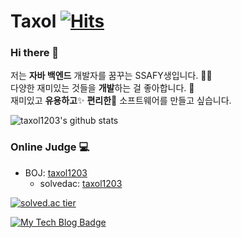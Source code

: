 # Taxol&nbsp;[![Hits](https://hits.seeyoufarm.com/api/count/incr/badge.svg?url=https%3A%2F%2Fgithub.com%2Ftaxol1203&count_bg=%2379C83D&title_bg=%23555555&icon=&icon_color=%23E7E7E7&title=hits&edge_flat=false)](https://hits.seeyoufarm.com)

### Hi there 👋
<p>
    저는 <b>자바 백엔드</b> 개발자를 꿈꾸는 SSAFY생입니다. 👨‍💻 <br>
    다양한 재미있는 것들을 <b>개발</b>하는 걸 좋아합니다. 🎁 <br>
    재미있고 <b>유용하고</b>✨ <b>편리한</b>🎉 소프트웨어를 만들고 싶습니다. 
</p>

![taxol1203's github stats](https://github-readme-stats.vercel.app/api?username=taxol1203&show_icons=true)
<!--
[![taxol1203's github stats](https://github-readme-stats.vercel.app/api/top-langs/?username=taxol1203&show_icons=true&hide_border=true&title_color=004386&icon_color=004386&layout=compact)](https://github.com/taxol1203)
-->
### Online Judge 💻

* BOJ: [taxol1203](http://icpc.me/taxol1203)
  * solvedac: [taxol1203](https://solved.ac/profile/taxol1203)
  
[![solved.ac tier](http://mazassumnida.wtf/api/generate_badge?boj=taxol1203)](https://solved.ac/taxol1203)

<!--
### Project ⚡

* Development Diary Blog([blog](https://kinetic27.github.io))
* [Unknown to Wellknown](https://github.com/justiceHui/Unknown-To-Wellknown): Advanced Algorithm Introduction
* [814Solver](https://github.com/kimjg1119/814Solver): [BOJ 18789 814-2](https://www.acmicpc.net/problem/18789) solver using Genetic Algorithm
-->

<!--
### Contacts 📫

* Github Repo Issue
* Twitter DM: @dev_kinetic
* Email: aheui@kakao.com
-->

[![My Tech Blog Badge](http://img.shields.io/badge/-My%20Tech%20blog-black?style=flat-square&logo=github&link=https://taxol1203.github.io/)](https://taxol1203.github.io/) 
<!--
![footer](https://capsule-render.vercel.app/api?type=wave&color=gradient&height=150&section=footer)
-->



<!--
**taxol1203/taxol1203** is a ✨ _special_ ✨ repository because its `README.md` (this file) appears on your GitHub profile.

Here are some ideas to get you started:

- 🔭 I’m currently working on ...
- 🌱 I’m currently learning ...
- 👯 I’m looking to collaborate on ...
- 🤔 I’m looking for help with ...
- 💬 Ask me about ...
- 📫 How to reach me: ...
- 😄 Pronouns: ...
- ⚡ Fun fact: ...
-->
